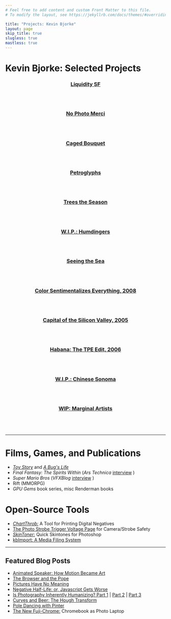 ```yaml
---
# Feel free to add content and custom Front Matter to this file.
# To modify the layout, see https://jekyllrb.com/docs/themes/#overriding-theme-defaults

title: "Projects: Kevin Bjorke"
layout: page
skip_title: true
slugless: true
mastless: true
---
```

<h1>Kevin Bjorke: Selected Projects</h1>

<div class="entries-grid">
    <div class="entry h-entry">
        <header class="entry-header">
            <h3 class="entry-title p-name"><a href="{{ site.url }}/liquiditysf/" rel="bookmark">Liquidity SF</a></h3>
            <div class="entry-image-container">
                <a href="{{ site.url }}/liquiditysf/" class="u-photo" rel="bookmark">
                </a><a href="{{ site.url }}/liquiditysf/" class="" rel="bookmark"><img class="entry-image u-photo"
                        src="https://www.botzilla.com/pix2023/bjorke_MVSF_KEVT2922-IPe.jpg" alt=""></a>
            </div>
        </header>
    </div>
    <div class="entry h-entry">
        <header class="entry-header">
            <h3 class="entry-title p-name"><a href="{{ site.url }}/merci" rel="bookmark">No Photo Merci</a></h3>
            <div class="entry-image-container">
                <a href="{{ site.url }}/merci" class="u-photo" rel="bookmark">
                </a><a href="{{ site.url }}/merci" class="" rel="bookmark"><img class="entry-image u-photo"
                        src="https://www.botzilla.com/pix2021/merci-thumb.jpg" alt=""></a>
            </div>
        </header>
    </div>
    <div class="entry h-entry">
        <header class="entry-header">
            <h3 class="entry-title p-name"><a href="{{ site.url }}/cage" rel="bookmark">Caged Bouquet</a></h3>
            <div class="entry-image-container">
                <a href="{{ site.url }}/cage" class="u-photo" rel="bookmark">
                </a><a href="{{ site.url }}/cage" class="" rel="bookmark"><img class="entry-image u-photo"
                        src="https://www.botzilla.com/pix2022/havana2017/bjorke_Cuba_KBXP8956.jpg" alt=""></a>
            </div>
        </header>
    </div>
    <div class="entry h-entry">
        <header class="entry-header">
            <h3 class="entry-title p-name"><a href="{{ site.url }}/page/Petroglyphs.html" rel="bookmark">Petroglyphs</a></h3>
            <div class="entry-image-container">
                <a href="{{ site.url }}/page/Petroglyphs.html" class="u-photo" rel="bookmark">
                </a><a href="{{ site.url }}/page/Petroglyphs.html" class="" rel="bookmark"><img class="entry-image u-photo"
                        src="https://www.botzilla.com/pix2022/petro/bjorke_NM_DSCF7816.jpg" alt=""></a>
            </div>
        </header>
    </div>
    <div class="entry h-entry">
        <header class="entry-header">
            <h3 class="entry-title p-name"><a href="{{ site.url }}/page/Trees-the-Season.html" rel="bookmark">Trees the Season</a></h3>
            <div class="entry-image-container">
                <a href="{{ site.url }}/page/Trees-the-Season.html" class="u-photo" rel="bookmark">
                </a><a href="{{ site.url }}/page/Trees-the-Season.html" class="" rel="bookmark"><img class="entry-image u-photo"
                        src="https://www.botzilla.com/pix2022/tree/tree-thumb.jpg" alt=""></a>
            </div>
        </header>
    </div>
     <div class="entry h-entry">
        <header class="entry-header">
            <h3 class="entry-title p-name"><a href="{{ site.url }}/generations" class="" rel="bookmark">W.I.P.: Humdingers</a></h3>
            <div class="entry-image-container">
                <a href="{{ site.url }}/generations" class="u-photo" rel="bookmark"><img class="entry-image u-photo"
                        src="https://www.botzilla.com/pix2023/humd-thumb.jpg" alt=""></a>
            </div>
        </header>
    </div>
    <div class="entry h-entry">
        <header class="entry-header">
            <h3 class="entry-title p-name"><a href="{{ site.url }}/fstop/2023/07/26/Sea.html" rel="bookmark">Seeing the Sea</a></h3>
            <div class="entry-image-container">
                <a href="{{ site.url }}/fstop/2023/07/26/Sea.html" class="u-photo" rel="bookmark">
                </a><a href="{{ site.url }}/fstop/2023/07/26/Sea.html" class="" rel="bookmark"><img class="entry-image u-photo"
                        src="https://www.botzilla.com/pix2023/lighthouse/bjorke_Nkn__KEV2277.jpg" alt=""></a>
            </div>
        </header>
    </div>
    <div class="entry h-entry">
        <header class="entry-header">
            <h3 class="entry-title p-name"><a href="https://www.flickr.com/photos/bjorke/albums/576501#" rel="bookmark">Color Sentimentalizes Everything, 2008</a></h3>
            <div class="entry-image-container">
                <a href="https://www.flickr.com/photos/bjorke/albums/576501#" class="u-photo" rel="bookmark">
                </a><a href="https://www.flickr.com/photos/bjorke/albums/576501#" class="" rel="bookmark"><img class="entry-image u-photo"
                        src="https://www.botzilla.com/pix2023/color/color-thumb.jpg" alt=""></a>
            </div>
        </header>
    </div>
    <div class="entry h-entry">
        <header class="entry-header">
            <h3 class="entry-title p-name"><a href="https://www.flickr.com/photos/bjorke/albums/356507#" rel="bookmark">Capital of the Silicon Valley, 2005</a></h3>
            <div class="entry-image-container">
                <a href="https://www.flickr.com/photos/bjorke/albums/356507#" class="u-photo" rel="bookmark">
                </a><a href="https://www.flickr.com/photos/bjorke/albums/356507#" class="" rel="bookmark"><img class="entry-image u-photo"
                        src="https://www.botzilla.com/pix2023/capital/capital-thumb.jpg" alt=""></a>
            </div>
        </header>
    </div>
    <div class="entry h-entry">
        <header class="entry-header">
            <h3 class="entry-title p-name"><a href="https://www.flickr.com/photos/bjorke/albums/1764359#" rel="bookmark">Habana: The TPE Edit, 2006</a></h3>
            <div class="entry-image-container">
                <a href="https://www.flickr.com/photos/bjorke/albums/1764359#" class="u-photo" rel="bookmark">
                </a><a href="https://www.flickr.com/photos/bjorke/albums/1764359#" class="" rel="bookmark"><img class="entry-image u-photo"
                        src="https://www.botzilla.com/pix2023/habana/habana-thumb.jpg" alt=""></a>
            </div>
        </header>
    </div>
   <div class="entry h-entry">
        <header class="entry-header">
            <h3 class="entry-title p-name"><a href="{{ site.url }}/fstop/2025/01/01/Chinese-Sonoma.html" class="" rel="bookmark">W.I.P.: Chinese Sonoma</a></h3>
            <div class="entry-image-container">
                <a href="{{ site.url }}/fstop/2025/01/01/Chinese-Sonoma.html"
                class="u-photo" rel="bookmark"><img class="entry-image u-photo"
                    src="https://www.botzilla.com/pix2023/reca-thumb.jpg" alt=""></a>
            </div>
        </header>
    </div>
    <!-- <div class="entry h-entry">
        <header class="entry-header">
            <h3 class="entry-title p-name"><a href="https://www.flickr.com/photos/bjorke/albums/72157632815829981#" rel="bookmark">Ring a Ding, 2005</a></h3>
            <div class="entry-image-container">
                <a href="https://www.flickr.com/photos/bjorke/albums/72157632815829981#" class="u-photo" rel="bookmark">
                </a><a href="https://www.flickr.com/photos/bjorke/albums/72157632815829981#" class="" rel="bookmark"><img class="entry-image u-photo"
                        src="https://www.botzilla.com/pix2023/ring/ring-thumb.jpg" alt=""></a>
            </div>
        </header>
    </div> -->
    <div class="entry h-entry">
        <header class="entry-header">
            <h3 class="entry-title p-name"><a href="https://www.flickr.com/photos/bjorke/albums/72157645627157985#" rel="bookmark">WIP: Marginal Artists</a></h3>
            <div class="entry-image-container">
                <a href="https://www.flickr.com/photos/bjorke/albums/72157645627157985#" class="u-photo" rel="bookmark">
                </a><a href="https://www.flickr.com/photos/bjorke/albums/72157645627157985#" class="" rel="bookmark"><img class="entry-image u-photo"
                        src="https://www.botzilla.com/pix2023/margin/margin-thumb.jpg" alt=""></a>
            </div>
        </header>
    </div>
</div>


<!-- https://www.blurb.com/b/11043226-france-a-guide -->

<!-- <h2>Work in Progress</h2>
<ul>
    <li>Fun guy at Home</li>
    <li><a href="{% post_url 2021-10-06-Engraved %}">Temple of the Steam Engine</a></li>
    <li><a href="{% post_url 2022-03-12-Monument-9-0015 %}">Monuments to Victory over Extinct Species</a></li>
</ul> -->

<hr class="open_hr" />


<h1>Films, Games, and Publications</h1>
<ul>
    <li><a href="https://www.pixar.com/feature-films/toy-story"><i>Toy Story</i></a> and <a href="https://www.pixar.com/feature-films/a-bugs-life"><i>A Bug's Life</i></a></li>
    <li><i>Final Fantasy: The Spirits Within</i> (<i>Ars Technica</i> <a href="https://archive.arstechnica.com/wankerdesk/01q3/ff-interview/ff-interview-3.html">interview</a> )</li>
    <li><i>Super Mario Bros</i> (<i>VFXBlog</i> <a href="https://beforesandafters.com/2019/03/18/super-mario-bros-the-other-huge-vfx-film-from-1993/">interview</a> )</li>
    <li>Rift (MMORPG)</li> 
    <li><i>GPU Gems</i> book series, misc Renderman books</li>
</ul>


<h1>Open-Source Tools</h1>
<ul>
    <li><a href="{% post_url 2006-10-24-ChartThrob-A-Tool-for-Printing-Digital-Negatives %}"><i>ChartThrob:</i></a> A Tool for Printing Digital Negatives</li>
    <li><a href="https://botzilla.com/page/strobeVolts.html">The Photo Strobe Trigger Voltage Page</a> for Camera/Strobe Safety</li>
    <li><a href="{% post_url 2019-01-08-SkinToner-Fast-Skintones-for-Photoshop %}"><i>SkinToner:</i></a> Quick Skintones for Photoshop</li>
    <li><a href="{% post_url 2020-04-09-kbImport %}">kbImport: A Media Filing System</a></li>
    <!-- <li>AllMine</li>
    <li>Calendar tools</li> -->
</ul>

<hr class="open_hr" />

<h2 class="close_p">Featured Blog Posts</h2>

<!-- <p class="close_p"><b>Information Overload</b> has dominated our
    lives as visual tools have multiplied &#8212; from Gutenberg and GoPro to GANs. How can people navigate through the flood of
      ideas that try to shape and limit us each day? Which images are tools that serve us, and which do we serve?</p> -->

<ul>
  <li><a href="{% post_url 2020-01-20-animated-speaker-1 %}">Animated Speaker: How Motion Became Art</a></li>
  <li><a href="{% post_url 2021-11-28-Browser-Pope %}">The Browser and the Pope</a></li>
  <li><a href="{% post_url 2023-05-06-Meaningless %}">Pictures Have No Meaning</a></li>
  <li><a href="{% post_url 2022-03-29-Negative-Half %}">Negative Half-Life: or, Javascript Gets Worse</a></li>
  <li><a href="{% post_url 2007-02-23-Is-Photography-Inherently-Humanizing-I %}">Is Photography Inherently Humanizing? Part 1</a> |
    <a href="{% post_url 2007-02-25-Is-Photography-Inherently-Humanizing-II %}">Part 2</a> |
    <a href="{% post_url 2007-05-11-Is-Photography-Inherently-Humanizing-III %}">Part 3</a></li>
  <li><a href="{% post_url 2018-12-17-Hough %}">Curves and Beer: The Hough Transform</a></li>
  <li><a href="{% post_url 2006-01-05-Pole-Dancing-with-Pinter %}">Pole Dancing with Pinter</a></li>
  <li><a href="{% post_url 2017-07-19-The-New-Fuji-Chrome-Fujifilm-X-and-Chromebook %}">The New Fuji-Chrome:</a> Chromebook as Photo Laptop</li>
</ul>
